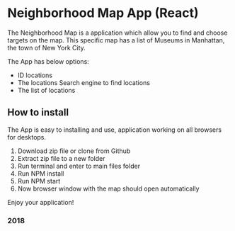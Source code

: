 # Neighborhood Map App (React)

The Neighborhood Map is a application which allow you to find and choose targets on the map.
This specific map has a list of Museums in Manhattan, the town of New York City.

The App has below options:

* ID locations
* The locations Search engine to find locations
* The list of locations

## How to install

The App is easy to installing and use, application working on all browsers for desktops.

1. Download zip file or clone from Github
2. Extract zip file to a new folder
3. Run terminal and enter to main files folder
4. Run NPM install
5. Run NPM start
6. Now browser window with the map should open automatically

Enjoy your application!

### 2018
